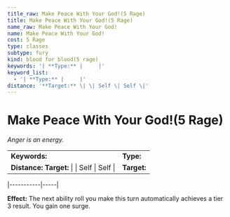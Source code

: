 ```yaml
---
title_raw: Make Peace With Your God!(5 Rage)
title: Make Peace With Your God!(5 Rage)
name_raw: Make Peace With Your God!
name: Make Peace With Your God!
cost: 5 Rage
type: classes
subtype: fury
kind: blood for blood(5 rage)
keywords: '| **Type:** |     |'
keyword_list:
  - '| **Type:** |     |'
distance: '**Target:** \| \| Self \| Self \|'
---
```


# Make Peace With Your God!(5 Rage)

*Anger is an energy.*

|                                                 |             |
| :---------------------------------------------- | :---------- |
| **Keywords:**                                   | **Type:**   |
| **Distance:** **Target:** \| \| Self \| Self \| | **Target:** |

|\-----------|-----|

**Effect:** The next ability roll you make this turn automatically achieves a tier 3 result. You gain one surge.

